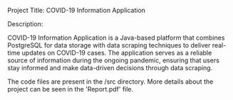 Project Title: COVID-19 Information Application

Description:

COVID-19 Information Application is a Java-based platform that combines PostgreSQL for data storage with data scraping techniques to deliver real-time updates on COVID-19 cases. The application serves as a reliable source of information during the ongoing pandemic, ensuring that users stay informed and make data-driven decisions through data scraping.

The code files are present in the /src directory. More details about the project can be seen in the 'Report.pdf' file.
